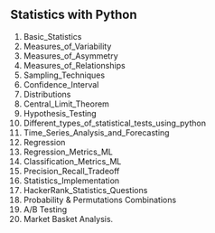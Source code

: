 ## Statistics with Python ##

01. Basic_Statistics
02. Measures_of_Variability
03. Measures_of_Asymmetry
04. Measures_of_Relationships
05. Sampling_Techniques
06. Confidence_Interval
07. Distributions
08. Central_Limit_Theorem
09. Hypothesis_Testing
10. Different_types_of_statistical_tests_using_python
11. Time_Series_Analysis_and_Forecasting
12. Regression
13. Regression_Metrics_ML
14. Classification_Metrics_ML
15. Precision_Recall_Tradeoff
16. Statistics_Implementation
17. HackerRank_Statistics_Questions
18. Probability & Permutations Combinations
19. A/B Testing
20. Market Basket Analysis.